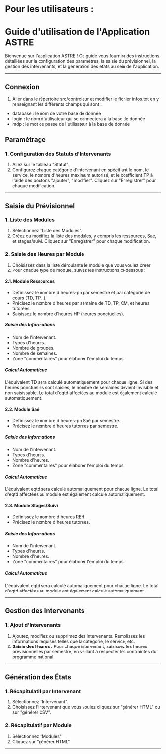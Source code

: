 # Pour les utilisateurs :

# Guide d'utilisation de l'Application ASTRE

Bienvenue sur l'application ASTRE ! Ce guide vous fournira des instructions détaillées sur la configuration des paramètres, la saisie du prévisionnel, la gestion des intervenants, et la génération des états au sein de l'application.

---
## Connexion

1. Aller dans le répertoire src/controleur et modifier le fichier infos.txt en y renseignant les différents champs qui sont :

- database : le nom de votre base de donnée
- login    : le nom d'utilisateur qui se connectera à la base de donnée
- mdp      : le mot de passe de l'utilisateur à la base de donnée

## Paramétrage

### 1. Configuration des Statuts d'Intervenants

1. Allez sur le tableau "Statut".
2. Configurez chaque catégorie d'intervenant en spécifiant le nom, le service, le nombre d'heures maximum autorisé, et le coefficient TP à l'aide des boutons "ajouter", "modifier". Cliquez sur "Enregistrer" pour chaque modification.

---

## Saisie du Prévisionnel

### 1. Liste des Modules

1. Sélectionnez "Liste des Modules".
2. Créez ou modifiez la liste des modules, y compris les ressources, Saé, et stages/suivi. Cliquez sur "Enregistrer" pour chaque modification.

### 2. Saisie des Heures par Module

1. Choisissez dans la liste déroulante le module que vous voulez creer
2. Pour chaque type de module, suivez les instructions ci-dessous :

#### 2.1. Module Ressources

- Définissez le nombre d'heures-pn par semestre et par catégorie de cours (TD, TP…).
- Précisez le nombre d'heures par semaine de TD, TP, CM, et heures tutorées.
- Saisissez le nombre d'heures HP (heures ponctuelles).

##### Saisie des Informations

- Nom de l'intervenant.
- Types d'heures.
- Nombre de groupes.
- Nombre de semaines.
- Zone "commentaires" pour élaborer l'emploi du temps.

##### Calcul Automatique

L'équivalent TD sera calculé automatiquement pour chaque ligne. Si des heures ponctuelles sont saisies, le nombre de semaines devient invisible et non saisissable. Le total d'eqtd affectées au module est également calculé automatiquement.

#### 2.2. Module Saé

- Définissez le nombre d'heures-pn Saé par semestre.
- Précisez le nombre d'heures tutorées par semestre.

##### Saisie des Informations

- Nom de l'intervenant.
- Types d'heures.
- Nombre d'heures.
- Zone "commentaires" pour élaborer l'emploi du temps.

##### Calcul Automatique

L'équivalent eqtd sera calculé automatiquement pour chaque ligne. Le total d'eqtd affectées au module est également calculé automatiquement.

#### 2.3. Module Stages/Suivi

- Définissez le nombre d'heures REH.
- Précisez le nombre d'heures tutorées.

##### Saisie des Informations

- Nom de l'intervenant.
- Types d'heures.
- Nombre d'heures.
- Zone "commentaires" pour élaborer l'emploi du temps.

##### Calcul Automatique

L'équivalent eqtd sera calculé automatiquement pour chaque ligne. Le total d'eqtd affectées au module est également calculé automatiquement.

---

## Gestion des Intervenants

### 1. Ajout d'Intervenants

1. Ajoutez, modifiez ou supprimez des intervenants. Remplissez les informations requises telles que la catégorie, le service, etc.
2. **Saisie des Heures :** Pour chaque intervenant, saisissez les heures prévisionnelles par semestre, en veillant à respecter les contraintes du programme national.

---

## Génération des États

### 1. Récapitulatif par Intervenant

1. Sélectionnez "Intervenant".
2. Choisissez l'intervenant que vous voulez cliquez sur "générer HTML" ou sur "générer CSV".

### 2. Récapitulatif par Module

1. Sélectionnez "Modules"
2. Cliquez sur "générer HTML" 

---